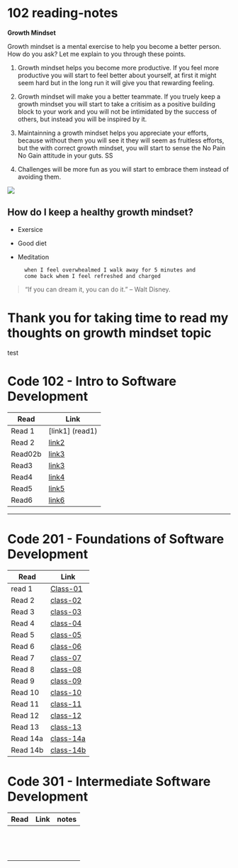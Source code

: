 # 102 reading-notes

**Growth Mindset**

Growth mindset is a mental exercise to help you become a better person. How do you ask? Let me explain to you through these points.

1. Growth mindset helps you become more productive. If you feel more productive you will start to feel better about yourself, at first it might seem hard but in the long run it will give you that rewarding feeling.

 2. Growth mindset will make you a better teammate. If you truely keep a growth mindset you will start to take a critisim as a positive building block to your work and you will not be intimidated by the success of others, but instead you will be inspired by it.

 3. Maintainning a growth mindset helps you appreciate your efforts, because without them you will see it they will seem as fruitless efforts, but the with correct growth mindset, you will start to sense the No Pain No Gain attitude in your guts.
SS
 4. Challenges will be more fun as you will start to embrace them instead of avoiding them.

<img src = https://metrifit.com/wp-content/uploads/2020/08/growthmindsetlandscape.jpg>

## How do I keep a healthy growth mindset?

- Exersice 
- Good diet
- Meditation

        when I feel overwhealmed I walk away for 5 minutes and
        come back whem I feel refreshed and charged 



>“If you can dream it, you can do it.” – Walt Disney.


 # Thank you for taking time to read my thoughts on growth mindset topic


test



# Code 102 - Intro to Software Development
|Read      |   Link         |
|---       | ---            | 
| Read 1|  [link1] (read1)  |
|  Read 2  |[link2](read02a)|
|  Read02b |[link3](read02b)|
|  Read3   |[link3](read3)  |
|  Read4   |[link4](read4)  |
|  Read5   |[link5](read5)  |
|  Read6   |[link6](read6)  |


___

# Code 201 - Foundations of Software Development

|Read        |   Link                    |
|---         | ---                       |
|  read 1    |[Class-01](class-01.md)    |
|  Read 2    |[class-02](class-02.md)    |
|  Read 3    |[class-03](class-03.md)    |
|  Read 4    |[class-04](class-04.md)    |
|  Read 5    |[class-05](class-05.md)    |
|  Read 6    |[class-06](class-06.md)    |
|  Read 7    |[class-07](class-07.md)    |
|  Read 8    |[class-08](class-08.md)    |
|  Read 9    |[class-09](class-09.md)    |
|  Read 10   |[class-10](class-10.md)    |
|  Read 11   |[class-11](class-11.md)    |
|  Read 12   |[class-12](class-12.md)    |
|  Read 13   |[class-13](class-13.md)    |
|  Read 14a  |[class-14a](class-14a.md)  |
|  Read 14b  |[class-14b](class-14b.md)  |


# Code 301 - Intermediate Software Development

|    Read     |    Link   |    notes  |
| ---         |  ---      | ---       |
|             |           |           |
|             |           |           |
|             |           |           |
|             |           |           |
|             |           |           |
|             |           |           |
|             |           |           |
|             |           |           |
|             |           |           |
|             |           |           |
|             |           |           |
|             |           |           |
|             |           |           |


